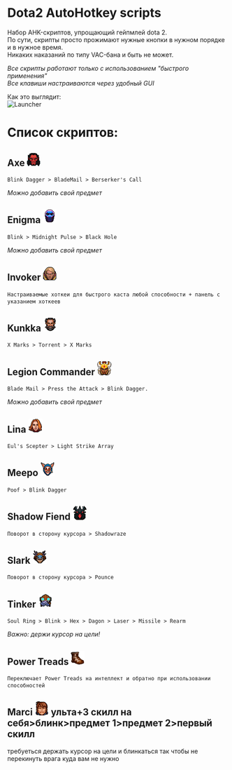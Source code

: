 # Dota2 AutoHotkey scripts  

Набор AHK-скриптов, упрощающий гейпмлей dota 2.  
По сути, скрипты просто прожимают нужные кнопки в нужном порядке и в нужное время.  
Никаких наказаний по типу VAC-бана и быть не может.  
     
*Все скрипты работают только с использованием "быстрого применения"*  
*Все клавиши настраиваются через удобный GUI*  
  
Как это выглядит:  
![Launcher](https://sun9-72.userapi.com/c200320/v200320493/32a6a/QqrAlf0HPlk.jpg)  
  
# Список скриптов:  

## Axe ![Axe](https://github.com/Wolf49406/dotahk/blob/master/Axe/Axe.png)
```
Blink Dagger > BladeMail > Berserker's Call
```
*Можно добавить свой предмет*

## Enigma ![Enigma](https://github.com/Wolf49406/dotahk/blob/master/Enigma/Enigma.png)
```
Blink > Midnight Pulse > Black Hole
```
*Можно добавить свой предмет*

## Invoker ![Invoker](https://github.com/Wolf49406/dotahk/blob/master/Invoker/Invoker.png)
```
Настраиваемые хоткеи для быстрого каста любой способности + панель с указанием хоткеев
```

## Kunkka ![Kunkka](https://github.com/Wolf49406/dotahk/blob/master/Kunkka/Kunkka.png)
```
X Marks > Torrent > X Marks
```

## Legion Commander ![Legion Commander](https://github.com/Wolf49406/dotahk/blob/master/LegionCommander/LegionCommander.png)
```
Blade Mail > Press the Attack > Blink Dagger.
```
*Можно добавить свой предмет*

## Lina ![Lina](https://github.com/Wolf49406/dotahk/blob/master/Lina/Lina.png)
```
Eul's Scepter > Light Strike Array
```

## Meepo ![Meepo](https://github.com/Wolf49406/dotahk/blob/master/Meepo/Meepo.png)
```
Poof > Blink Dagger
```

## Shadow Fiend ![Shadow Fiend](https://github.com/Wolf49406/dotahk/blob/master/ShadowFiend/ShadowFiend.png)
```
Поворот в сторону курсора > Shadowraze
```

## Slark ![Slark](https://github.com/Wolf49406/dotahk/blob/master/Slark/Slark.png)
```
Поворот в сторону курсора > Pounce
```

## Tinker ![Tinker](https://github.com/Wolf49406/dotahk/blob/master/Tinker/Tinker.png)
```
Soul Ring > Blink > Hex > Dagon > Laser > Missile > Rearm
```
*Важно: держи курсор на цели!*

## Power Treads ![](https://github.com/Wolf49406/dotahk/blob/master/PowerTreads/PowerTreads.png)
```
Переключает Power Treads на интеллект и обратно при использовании способностей
```
## Marci ![Marci](https://github.com/lifestarse/dotaahk/blob/master/Marci/Marci.png) ульта+3 скилл на себя>блинк>предмет 1>предмет 2>первый скилл
требуеться держать курсор на цели и блинкаться так чтобы не перекинуть врага куда вам не нужно
